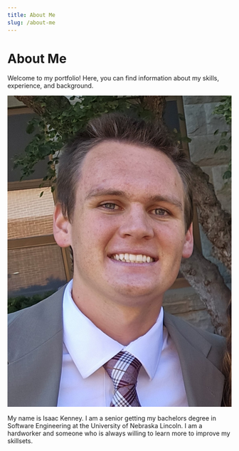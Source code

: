 ```yaml
---
title: About Me
slug: /about-me
---
```


# About Me

Welcome to my portfolio! Here, you can find information about my skills, experience, and background.

![photo](content/about-me/headshot.jpg)


My name is Isaac Kenney. I am a senior getting my bachelors degree in Software Engineering at the University of Nebraska Lincoln. I am a hardworker and someone who is always willing to learn more to improve my skillsets. 
